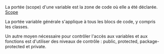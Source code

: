 La portée (scope) d'une variable est la zone de code où elle a été déclarée.
[Scope](https://user.oc-static.com/upload/2021/12/02/16384488704048_p1c5-1.png)

La portée variable générale s'applique à tous les blocs de code, y compris les classes.

Un autre moyen nécessaire pour contrôler l'accès aux variables et aux fonctions est d'utiliser des niveaux de contrôle : public, protected, package-protected et private.
